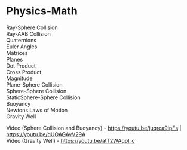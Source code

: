 # Physics-Math

Ray-Sphere Collision <br />
Ray-AAB Collision <br />
Quaternions <br />
Euler Angles <br />
Matrices <br />
Planes <br />
Dot Product <br />
Cross Product <br />
Magnitude <br />
Plane-Sphere Collision <br />
Sphere-Sphere Collision <br />
StaticSphere-Sphere Collision <br />
Buoyancy <br />
Newtons Laws of Motion <br />
Gravity Well <br />

Video (Sphere Collision and Buoyancy) - https://youtu.be/juqrca9IpFs | https://youtu.be/qUOAGAvV29A<br />
Video (Gravity Well) - https://youtu.be/atT2WAqpI_c <br />
 


